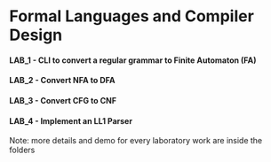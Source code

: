 # Formal Languages and Compiler Design

#### LAB_1 - CLI to convert a regular grammar to Finite Automaton (FA)

#### LAB_2 - Convert NFA to DFA

#### LAB_3 - Convert CFG to CNF

#### LAB_4 - Implement an LL1 Parser

Note: more details and demo for every laboratory work are inside the folders

